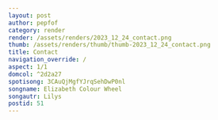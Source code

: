 ```yaml
---
layout: post
author: pepfof
category: render
render: /assets/renders/2023_12_24_contact.png
thumb: /assets/renders/thumb/thumb-2023_12_24_contact.png
title: Contact
navigation_override: /
aspect: 1/1
domcol: ^2d2a27
spotisong: 3CAuQjMgfYJrqSehDwP0nl
songname: Elizabeth Colour Wheel
songautr: Lilys
postid: 51
---
```


<!--USER BEGIN 1-->

<!--USER END 1-->

<!--more-->
<!--USER BEGIN 2-->

<!--USER END 2-->

